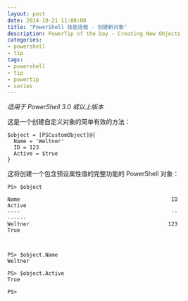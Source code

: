 ```yaml
---
layout: post
date: 2014-10-21 11:00:00
title: "PowerShell 技能连载 - 创建新对象"
description: PowerTip of the Day - Creating New Objects
categories:
- powershell
- tip
tags:
- powershell
- tip
- powertip
- series
---
```

_适用于 PowerShell 3.0 或以上版本_

这是一个创建自定义对象的简单有效的方法：

    $object = [PSCustomObject]@{
      Name = 'Weltner'
      ID = 123
      Active = $true
    }


这将创建一个包含预设属性值的完整功能的 PowerShell 对象：

    PS> $object

    Name                                                ID                    Active
    ----                                                --                    ------
    Weltner                                            123                     True



    PS> $object.Name
    Weltner

    PS> $object.Active
    True

    PS>

<!--本文国际来源：[Creating New Objects](http://community.idera.com/powershell/powertips/b/tips/posts/creating-newobjects)-->

